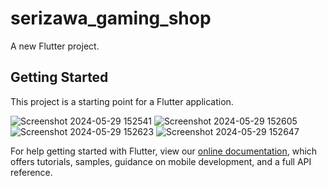 # serizawa_gaming_shop
A new Flutter project.

## Getting Started

This project is a starting point for a Flutter application.


![Screenshot 2024-05-29 152541](https://github.com/Nickyalief/Serizawa_playstation/assets/127109870/ffc09c1a-ffd3-42c5-aaab-deed9a5ba7fa)
![Screenshot 2024-05-29 152605](https://github.com/Nickyalief/Serizawa_playstation/assets/127109870/0494cf60-5dfe-44fe-b3e6-a84551d3d291)
![Screenshot 2024-05-29 152623](https://github.com/Nickyalief/Serizawa_playstation/assets/127109870/011ed343-ca27-4af3-bd16-866f0649818d)
![Screenshot 2024-05-29 152647](https://github.com/Nickyalief/Serizawa_playstation/assets/127109870/6797484e-5b47-41c6-b7d5-bcba738f23ee)


For help getting started with Flutter, view our
[online documentation](https://flutter.dev/docs), which offers tutorials,
samples, guidance on mobile development, and a full API reference.
